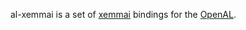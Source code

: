 al-xemmai is a set of [xemmai](/shin1m/xemmai) bindings for the [OpenAL](http://connect.creativelabs.com/openal).
